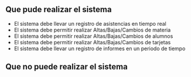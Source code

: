 ## Que pude realizar el sistema 
- El sistema debe llevar un registro de asistencias en tiempo real
- El sistema debe permitir realizar Altas/Bajas/Cambios de materia
- El sistema debe permitir realizar Altas/Bajas/Cambios de alumnos
- El sistema debe permitir realizar Altas/Bajas/Cambios de tarjetas
- El sistema debe llevar un registro de informes en un periodo de tiempo 

## Que no puede realizar el sistema
